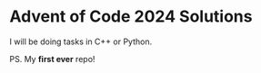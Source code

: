 # Advent of Code 2024 Solutions
I will be doing tasks in C++ or Python.

PS. My **first ever** repo!
